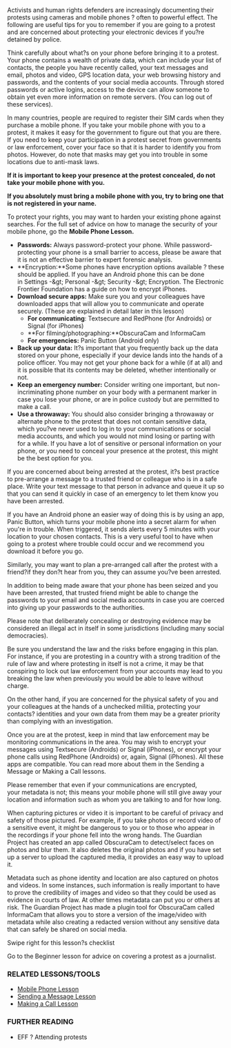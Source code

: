 Activists and human rights defenders are increasingly documenting their
protests using cameras and mobile phones ? often to powerful effect. The
following are useful tips for you to remember if you are going to a
protest and are concerned about protecting your electronic devices if
you?re detained by police.

Think carefully about what?s on your phone before bringing it to a
protest. Your phone contains a wealth of private data, which can include
your list of contacts, the people you have recently called, your text
messages and email, photos and video, GPS location data, your web
browsing history and passwords, and the contents of your social media
accounts. Through stored passwords or active logins, access to the
device can allow someone to obtain yet even more information on remote
servers. (You can log out of these services).

In many countries, people are required to register their SIM cards when
they purchase a mobile phone. If you take your mobile phone with you to
a protest, it makes it easy for the government to figure out that you
are there. If you need to keep your participation in a protest secret
from governments or law enforcement, cover your face so that it is
harder to identify you from photos. However, do note that masks may get
you into trouble in some locations due to anti-mask laws.

**If it is important to keep your presence at the protest concealed, do
not take your mobile phone with you.**

**If you absolutely must bring a mobile phone with you, try to bring one
that is not registered in your name.**

To protect your rights, you may want to harden your existing phone
against searches. For the full set of advice on how to manage the
security of your mobile phone, go the **Mobile Phone Lesson.**

-   **Passwords:** Always password-protect your phone. While
    password-protecting your phone is a small barrier to access, please
    be aware that it is not an effective barrier to expert
    forensic analysis.
-   **Encryption:**Some phones have encryption options available ? these
    should be applied. If you have an Android phone this can be done
    in Settings -&amp;gt; Personal -&amp;gt; Security -&amp;gt; Encryption. The
    Electronic Frontier Foundation has a guide on how to
    encrypt iPhones.
-   **Download secure apps:** Make sure you and your colleagues have
    downloaded apps that will allow you to communicate and
    operate securely. (These are explained in detail later in
    this lesson)
    -   **For communicating**: Textsecure and RedPhone (for Androids) or
        Signal (for iPhones)
    -   **For filming/photographing:**ObscuraCam and InformaCam
    -   **For emergencies:** Panic Button (Android only)
-   **Back up your data:** It?s important that you frequently back up
    the data stored on your phone, especially if your device lands into
    the hands of a police officer. You may not get your phone back for a
    while (if at all) and it is possible that its contents may be
    deleted, whether intentionally or not.
-   **Keep an emergency number:** Consider writing one important, but
    non-incriminating phone number on your body with a permanent marker
    in case you lose your phone, or are in police custody but are
    permitted to make a call.
-   **Use a throwaway:** You should also consider bringing a throwaway
    or alternate phone to the protest that does not contain sensitive
    data, which you?ve never used to log in to your communications or
    social media accounts, and which you would not mind losing or
    parting with for a while. If you have a lot of sensitive or personal
    information on your phone, or you need to conceal your presence at
    the protest, this might be the best option for you.

If you are concerned about being arrested at the protest, it?s best
practice to pre-arrange a message to a trusted friend or colleague who
is in a safe place. Write your text message to that person in advance
and queue it up so that you can send it quickly in case of an emergency
to let them know you have been arrested.

If you have an Android phone an easier way of doing this is by using an
app, Panic Button, which turns your mobile phone into a secret alarm for
when you&#39;re in trouble. When triggered, it sends alerts every 5 minutes
with your location to your chosen contacts. This is a very useful tool
to have when going to a protest where trouble could occur and we
recommend you download it before you go.

Similarly, you may want to plan a pre-arranged call after the protest
with a friend?if they don?t hear from you, they can assume you?ve been
arrested.

In addition to being made aware that your phone has been seized and you
have been arrested, that trusted friend might be able to change the
passwords to your email and social media accounts in case you are
coerced into giving up your passwords to the authorities.

Please note that deliberately concealing or destroying evidence may be
considered an illegal act in itself in some jurisdictions (including
many social democracies).

Be sure you understand the law and the risks before engaging in this
plan. For instance, if you are protesting in a country with a strong
tradition of the rule of law and where protesting in itself is not a
crime, it may be that conspiring to lock out law enforcement from your
accounts may lead to you breaking the law when previously you would be
able to leave without charge.

On the other hand, if you are concerned for the physical safety of you
and your colleagues at the hands of a unchecked militia, protecting your
contacts? identities and your own data from them may be a greater
priority than complying with an investigation.

Once you are at the protest, keep in mind that law enforcement may be
monitoring communications in the area. You may wish to encrypt your
messages using Textsecure (Androids) or Signal (iPhones), or encrypt
your phone calls using RedPhone (Androids) or, again, Signal (iPhones).
All these apps are compatible. You can read more about them in the
Sending a Message or Making a Call lessons.

Please remember that even if your communications are encrypted,
your metadata is not; this means your mobile phone will still give away
your location and information such as whom you are talking to and for
how long.

When capturing pictures or video it is important to be careful of
privacy and safety of those pictured. For example, if you take photos or
record video of a sensitive event, it might be dangerous to you or to
those who appear in the recordings if your phone fell into the wrong
hands. The Guardian Project has created an app called ObscuraCam to
detect/select faces on photos and blur them. It also deletes the
original photos and if you have set up a server to upload the captured
media, it provides an easy way to upload it.

Metadata such as phone identity and location are also captured on photos
and videos. In some instances, such information is really important to
have to prove the credibility of images and video so that they could be
used as evidence in courts of law. At other times metadata can put you
or others at risk. The Guardian Project has made a plugin tool for
ObscuraCam called InformaCam that allows you to store a version of the
image/video with metadata while also creating a redacted version without
any sensitive data that can safely be shared on social media.

Swipe right for this lesson?s checklist

Go to the Beginner lesson for advice on covering a protest as a
journalist.

### RELATED LESSONS/TOOLS

-   [Mobile Phone Lesson](umbrella://lesson/mobile-phones)
-   [Sending a Message Lesson](umbrella://lesson/sending-a-message)
-   [Making a Call Lesson](umbrella://lesson/making-a-call)

### FURTHER READING

-   EFF ? Attending protests
